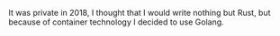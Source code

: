 It was private in 2018, I thought that I would write nothing but Rust, but because of container technology I decided to use Golang.
